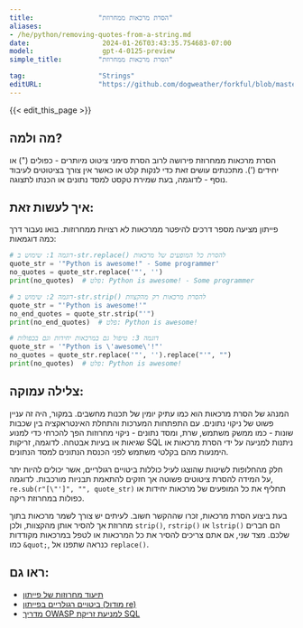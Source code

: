 ```yaml
---
title:                "הסרת מרכאות ממחרוזת"
aliases:
- /he/python/removing-quotes-from-a-string.md
date:                  2024-01-26T03:43:35.754683-07:00
model:                 gpt-4-0125-preview
simple_title:         "הסרת מרכאות ממחרוזת"

tag:                  "Strings"
editURL:              "https://github.com/dogweather/forkful/blob/master/content/he/python/removing-quotes-from-a-string.md"
---
```


{{< edit_this_page >}}

## מה ולמה?
הסרת מרכאות ממחרוזת פירושה לרוב הסרת סימני ציטוט מיותרים - כפולים (") או יחידים ('). מתכנתים עושים זאת כדי לנקות קלט או כאשר אין צורך בציטוטים לעיבוד נוסף - לדוגמה, בעת שמירת טקסט למסד נתונים או הכנתו לתצוגה.

## איך לעשות זאת:
פייתון מציעה מספר דרכים להיפטר ממרכאות לא רצויות ממחרוזות. בואו נעבור דרך כמה דוגמאות:

```Python
# דוגמה 1: שימוש ב-str.replace() להסרת כל המופעים של מרכאות
quote_str = '"Python is awesome!" - Some programmer'
no_quotes = quote_str.replace('"', '')
print(no_quotes)  # פלט: Python is awesome! - Some programmer

# דוגמה 2: שימוש ב-str.strip() להסרת מרכאות רק מהקצוות
quote_str = "'Python is awesome!'"
no_end_quotes = quote_str.strip("'")
print(no_end_quotes)  # פלט: Python is awesome!

# דוגמה 3: טיפול גם במרכאות יחידות וגם בכפולות
quote_str = '"Python is \'awesome\'!"'
no_quotes = quote_str.replace('"', '').replace("'", "")
print(no_quotes)  # פלט: Python is awesome!
```

## צלילה עמוקה:
המנהג של הסרת מרכאות הוא כמו עתיק יומין של תכנות מחשבים. במקור, היה זה עניין פשוט של ניקוי נתונים. עם התפתחות המערכות והתחלת האינטראקציה בין שכבות שונות - כמו ממשק משתמש, שרת, ומסד נתונים - ניקוי מחרוזות הפך להכרחי כדי למנוע שגיאות או בעיות אבטחה. לדוגמה, זריקות SQL ניתנות למניעה על ידי הסרת מרכאות או הימנעות מהם בקלטי משתמש לפני הכנסת הנתונים למסד הנתונים.

חלק מהחלופות לשיטות שהוצגו לעיל כוללות ביטויים רגולריים, אשר יכולים להיות יתר על המידה להסרת ציטוטים פשוטה אך חזקים להתאמת תבניות מורכבות. לדוגמה, `re.sub(r"[\"']", "", quote_str)` תחליף את כל המופעים של מרכאות יחידות או כפולות במחרוזת ריקה.

בעת ביצוע הסרת מרכאות, זכרו שההקשר חשוב. לעיתים יש צורך לשמר מרכאות בתוך מחרוזת אך להסיר אותן מהקצוות, ולכן `strip()`, `rstrip()` או `lstrip()` הם חברים שלכם. מצד שני, אם אתם צריכים להסיר את כל המרכאות או לטפל במרכאות מקודדות כמו `&quot;`, כנראה שתפנו אל `replace()`.

## ראו גם:
- [תיעוד מחרוזות של פייתון](https://docs.python.org/3/library/string.html)
- [ביטויים רגולריים בפייתון (מודול re)](https://docs.python.org/3/library/re.html)
- [מדריך OWASP למניעת זריקת SQL](https://owasp.org/www-community/attacks/SQL_Injection)

